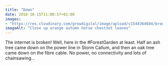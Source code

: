 ```yaml
---
title: "Down"
date: 2018-10-15T11:00:57+01:00
images: 
- "https://res.cloudinary.com/growdigital/image/upload/v1544364684/brown-leaf-44341824845.jpg"
imageAlt: "Close up orange autumn horse chestnut leaves"
---
```


The internet is broken! Well, here in the #ForestGarden at least. Half an ash tree came down on the power line in Storm Callum, and then an oak tree came down on the fibre cable. No power, no connectivity and lots of chainsawing… 
